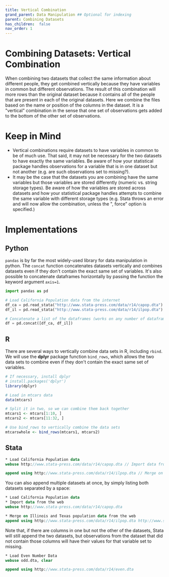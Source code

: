 ```yaml
---
title: Vertical Combination
grand_parent: Data Manipulation ## Optional for indexing
parent: Combining Datasets
has_children:  false
nav_order: 1
---
```


# Combining Datasets: Vertical Combination

When combining two datasets that collect the same information about different people, they get combined vertically because they have variables in common but different observations. The result of this combination will more rows than the original dataset because it contains all of the people that are present in each of the original datasets. Here we combine the files based on the name or position of the columns in the dataset. It is a "vertical" combination in the sense that one set of observations gets added to the bottom of the other set of observations.

# Keep in Mind
- Vertical combinations require datasets to have variables in common to be of much use. That said, it may not be necessary for the two datasets to have exactly the same variables. Be aware of how your statistical package handles observations for a variable that is in one dataset but not another (e.g. are such observations set to missing?).
- It may be the case that the datasets you are combining have the same variables but those variables are stored differently (numeric vs. string storage types). Be aware of how the variables are stored across datasets and how your statistical package handles attempts to combine the same variable with different storage types (e.g. Stata throws an error and will now allow the combination, unless the ", force" option is specified.)

# Implementations

## Python

`pandas` is by far the most widely-used library for data manipulation in python. The `concat` function concatenates datasets vertically and combines datasets even if they don't contain the exact same set of variables. It's also possible to concatenate dataframes horizontally by passing the function the keyword argument `axis=1`.

```python
import pandas as pd

# Load California Population data from the internet
df_ca = pd.read_stata("http://www.stata-press.com/data/r14/capop.dta")
df_il = pd.read_stata("http://www.stata-press.com/data/r14/ilpop.dta")

# Concatenate a list of the dataframes (works on any number of dataframes)
df = pd.concat([df_ca, df_il])

```

## R

There are several ways to vertically combine data sets in R, including `rbind`. We will use the **dplyr** package function `bind_rows`, which allows the two data sets to combine even if they don't contain the exact same set of variables.

```r
# If necessary, install dplyr
# install.packages('dplyr')
library(dplyr)

# Load in mtcars data
data(mtcars)

# Split it in two, so we can combine them back together
mtcars1 <- mtcars[1:10, ]
mtcars2 <- mtcars[11:32, ]

# Use bind_rows to vertically combine the data sets
mtcarswhole <- bind_rows(mtcars1, mtcars2)

```

## Stata

```stata
* Load California Population data
webuse http://www.stata-press.com/data/r14/capop.dta // Import data from the web

append using http://www.stata-press.com/data/r14/ilpop.dta // Merge on Illinois population data from the web
```
You can also append multiple datasets at once, by simply listing both datasets separated by a space:

```stata
* Load California Population data
* Import data from the web
webuse http://www.stata-press.com/data/r14/capop.dta

* Merge on Illinois and Texas population data from the web
append using http://www.stata-press.com/data/r14/ilpop.dta http://www.stata-press.com/data/r14/txpop.dta
```
Note that, if there are columns in one but not the other of the datasets, Stata will still append the two datasets, but observations from the dataset that did not contain those columns will have their values for that variable set to missing.

```stata
* Load Even Number Data
webuse odd.dta, clear

append using http://www.stata-press.com/data/r14/even.dta

```
